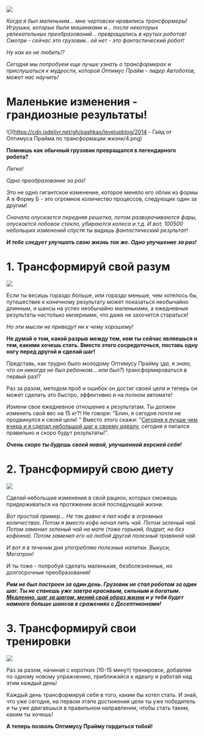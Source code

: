 <!-- 
Title: Гайд от Оптимуса Прайма по трансформации жизни 
PostId: 8310000059540185969 
Published: true
-->

![](https://cdn.jsdelivr.net/gh/pashkas/levelupblog/2014%20-%20Гайд%20от%20Оптимуса%20Прайма%20по%20трансформации%20жизни/0.jpg)

*Когда я был маленьким... мне чертовски нравились трансформеры! Игрушки, которые были машинками и... после некоторых увлекательных преобразований... превращались в крутых роботов! Смотри - сейчас это грузовик.. ой нет - это фантастический робот!*

*Ну как их не любить!?*

*Сегодня мы попробуем еще лучше узнать о трансформерах и прислушаться к мудрости, которой Оптимус Прайм - лидер Автоботов, может нас научить!*

<!--more-->

# Маленькие изменения - грандиозные результаты!

![](https://cdn.jsdelivr.net/gh/pashkas/levelupblog/2014 - Гайд от Оптимуса Прайма по трансформации жизни/4.png)

**Помнишь как обычный грузовик превращался в легендарного робота?**

*Легко!*

*Одно преобразование за раз!*

Это не одно гигантское изменение, которое меняло его облик из формы А в Форму Б - это огромное количество процессов, следующих один за другим!

*Сначала опускается передняя решетка, потом разворачиваются фары, опускается лобовое стекло, убираются колеса и.т.д. И вот, 100500 небольших изменений спустя ты видишь фантастический результат!*

***И тебе следует улучшать свою жизнь так же. Одно улучшение за раз!***

# 1. Трансформируй свой разум

![](https://cdn.jsdelivr.net/gh/pashkas/levelupblog/2014%20-%20Гайд%20от%20Оптимуса%20Прайма%20по%20трансформации%20жизни/1.png)

Если ты весишь гораздо больше, или гораздо меньше, чем хотелось бы, путешествие к конечному результату может показаться необычайно длинным, и шансы на успех необычайно маленькими, а ежедневные результаты настолько мизерными, что даже не захочется стараться!

*Но эти мысли не приведут ни к чему хорошему!*

**Не думай о том, какой разрыв между тем, кем ты сейчас являешься и тем, какими хочешь стать. Вместо этого сосредоточься, поставь одну ногу перед другой и сделай шаг!**

Представь, как трудно было молодому Оптимусу Прайму (*да, я знаю, что он никогда не был ребенком... или был?*) трансформироваться в первый раз!?

Раз за разом, методом проб и ошибок он достиг своей цели и теперь он может сделать это быстро, эффективно и на полном автомате!

Измени свое ежедневное отношение к результатам. Ты должен изменить свой вес на 15 кг?! Не говори: \"Блин, я сегодня почти не продвинулся к своей цели! " Вместо этого скажи: "[Сегодня я лучше чем вчера и я сделал небольшой шаг к своему идеалу](http://nerdistway.blogspot.com/2014/03/blog-post_19.html), сегодня я питался правильно и скоро будут результаты!".

***Очень скоро ты будешь своей новой, улучшенной версией себя!***

# 2. Трансформируй свою диету

![](https://cdn.jsdelivr.net/gh/pashkas/levelupblog/2014%20-%20Гайд%20от%20Оптимуса%20Прайма%20по%20трансформации%20жизни/2.png)

Сделай небольшие изменения в свой рацион, которых сможешь придерживаться на протяжении всей последующей жизни.

*Вот простой пример... Не так давно я пил кофе в огромных количествах. Потом я вместо кофе начал пить чай. Потом зеленый чай. Потом заменил зеленый чай на мате (тоже горький, бодрит, но без кофеина). Потом заменил его на любой другой полезный травяной чай.*

*И вот я в течении дня употребляю полезные напитки. Выкуси, Мегатрон!*

И ты тоже - попробуй сделать маленькие, безболезненные, но долгосрочные преобразования!

***Рим не был построен за один день. Грузовик не стал роботом за один шаг. Ты не станешь уже завтра красивым, сильным и богатым. [Медленно, шаг за шагом, меняй свой образ жизни](http://nerdistway.blogspot.com/2014/09/blog-post_4.html) и у тебя будет намного больше шансов в сражениях с Десептиконами!***

# 3. Трансформируй свои тренировки

![](https://cdn.jsdelivr.net/gh/pashkas/levelupblog/2014%20-%20Гайд%20от%20Оптимуса%20Прайма%20по%20трансформации%20жизни/3.png)

Раз за разом, начиная с коротких (10-15 минут) тренировок, добавляя по одному новому упражнению, приближайся к идеалу и работай над этим каждый день!

Каждый день трансформируй себя в того, каким бы хотел стать. И знай, что уже сегодня, на первом этапе достижения цели ты уже победитель и ты уже двигаешься в правильном направлении, чтобы стать таким, каким ты хочешь!

**А теперь позволь Оптимусу Прайму гордиться тобой!**

